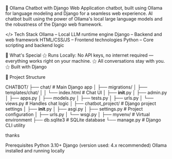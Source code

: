 🤖 Ollama Chatbot with
Django Web Application
chatbot, built using Ollama for language modeling and Django for a seamless web experience. 
 AI chatbot built using the power of Ollama's local large language models and the robustness of the Django web framework.

</> Tech Stack
Ollama – Local LLM runtime engine
Django – Backend and web framework
HTML/CSS/JS – Frontend technologies
Python – Core scripting and backend logic


🌟 What's Special
⚝ Runs Locally: No API keys, no internet required — everything works right on your machine.
⚝ All conversations stay with you.
⚝ Built with Django


📂 Project Structure

CHATBOT/
├── chat/                         # Main Django app
│   ├── migrations/
│   ├── templates/chat/
│   │   └── index.html            # Chat UI
│   ├── __init__.py
│   ├── admin.py
│   ├── apps.py
│   ├── models.py
│   ├── tests.py
│   ├── urls.py
│   └── views.py                  # Handles chat logic
│
├── chatbot_project/              # Django project settings
│   ├── __init__.py
│   ├── asgi.py
│   ├── settings.py               # Project configuration
│   ├── urls.py
│   └── wsgi.py
│
├── myvenv/                       # Virtual environment
├── db.sqlite3                    # SQLite database
└── manage.py                     # Django CLI utility

thanks


Prerequisites
Python 3.10+
Django (version used: 4.x recommended)
Ollama installed and running locally


